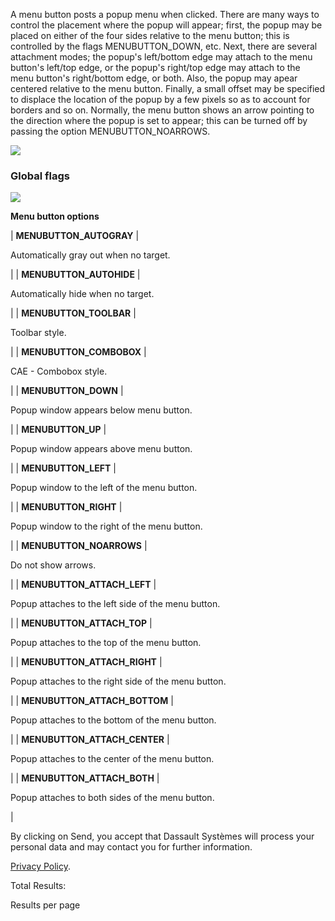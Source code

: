 A menu button posts a popup menu when clicked. There are many ways to control the placement where the popup will appear; first, the popup may be placed on either of the four sides relative to the menu button; this is controlled by the flags MENUBUTTON\_DOWN, etc. Next, there are several attachment modes; the popup's left/bottom edge may attach to the menu button's left/top edge, or the popup's right/top edge may attach to the menu button's right/bottom edge, or both. Also, the popup may apear centered relative to the menu button. Finally, a small offset may be specified to displace the location of the popup by a few pixels so as to account for borders and so on. Normally, the menu button shows an arrow pointing to the direction where the popup is set to appear; this can be turned off by passing the option MENUBUTTON\_NOARROWS.

![](https://help.3ds.com/2023/English/DSSIMULIA_Established/SIMACAERefImages/gui-fxmenubutton.png)

### Global flags  
![](https://help.3ds.com/2023/English/DSSIMULIA_Established/IconsReference/butix_top_wline.png)


**Menu button options**

| **MENUBUTTON_AUTOGRAY** | 

Automatically gray out when no target.

 |
| **MENUBUTTON_AUTOHIDE** | 

Automatically hide when no target.

 |
| **MENUBUTTON_TOOLBAR** | 

Toolbar style.

 |
| **MENUBUTTON_COMBOBOX** | 

CAE - Combobox style.

 |
| **MENUBUTTON_DOWN** | 

Popup window appears below menu button.

 |
| **MENUBUTTON_UP** | 

Popup window appears above menu button.

 |
| **MENUBUTTON_LEFT** | 

Popup window to the left of the menu button.

 |
| **MENUBUTTON_RIGHT** | 

Popup window to the right of the menu button.

 |
| **MENUBUTTON_NOARROWS** | 

Do not show arrows.

 |
| **MENUBUTTON\_ATTACH\_LEFT** | 

Popup attaches to the left side of the menu button.

 |
| **MENUBUTTON\_ATTACH\_TOP** | 

Popup attaches to the top of the menu button.

 |
| **MENUBUTTON\_ATTACH\_RIGHT** | 

Popup attaches to the right side of the menu button.

 |
| **MENUBUTTON\_ATTACH\_BOTTOM** | 

Popup attaches to the bottom of the menu button.

 |
| **MENUBUTTON\_ATTACH\_CENTER** | 

Popup attaches to the center of the menu button.

 |
| **MENUBUTTON\_ATTACH\_BOTH** | 

Popup attaches to both sides of the menu button.

 |

By clicking on Send, you accept that Dassault Systèmes will process your personal data and may contact you for further information.

[Privacy Policy](https://www.3ds.com/privacy-policy).

Total Results:

Results per page